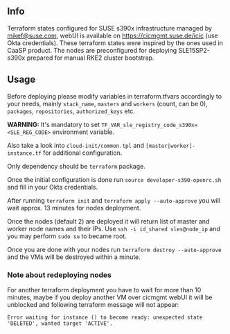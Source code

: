 ## Info

Terraform states configured for SUSE s390x infrastructure managed by 
mikef@suse.com, webUI is available on https://cicmgmt.suse.de/icic (use Okta 
credentials). These terraform states were inspired by the ones used in CaaSP 
product. The nodes are preconfigured for deploying SLE15SP2-s390x prepared
for manual RKE2 cluster bootstrap.

## Usage
Before deploying please modify variables in terraform.tfvars accordingly to
your needs, mainly `stack_name`, `masters` and `workers` (count, can be 0), `packages`,
`repositories`, `authorized_keys` etc.

**WARNING:** It's mandatory to set `TF_VAR_sle_registry_code_s390x=<SLE_REG_CODE>` environment variable.

Also take a look into `cloud-init/common.tpl` and `[master|worker]-instance.tf`
for additional configuration.

Only dependency should be `terraform` package.

Once the initial configuration is done run `source developer-s390-openrc.sh`
and fill in your Okta credentials.

After running `terraform init` and `terraform apply --auto-approve` you will 
wait approx. 13 minutes for nodes deployment.

Once the nodes (default 2) are deployed it will return list of master and
worker node names and their IPs. Use `ssh -i id_shared sles@node_ip` and you
may perform `sudo su` to became root.

Once you are done with your nodes run `terraform destroy --auto-approve` and
the VMs will be destroyed within a minute.

### Note about redeploying nodes
For another terraform deployment you have to wait for more than 10 minutes, 
maybe if you deploy another VM over cicmgmt webUI it will be unblocked and 
following terraform message will not appear:
```
Error waiting for instance () to become ready: unexpected state 'DELETED', wanted target 'ACTIVE'.
```

